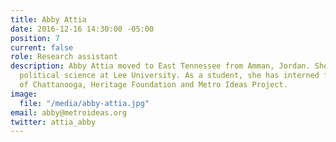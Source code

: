 ```yaml
---
title: Abby Attia
date: 2016-12-16 14:30:00 -05:00
position: 7
current: false
role: Research assistant
description: Abby Attia moved to East Tennessee from Amman, Jordan. She is studying
  political science at Lee University. As a student, she has interned for the city
  of Chattanooga, Heritage Foundation and Metro Ideas Project.
image:
  file: "/media/abby-attia.jpg"
email: abby@metroideas.org
twitter: attia_abby
---
```


